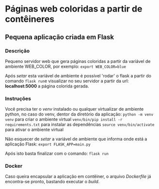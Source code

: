 # Páginas web coloridas a partir de contêineres

## Pequena aplicação criada em Flask

### Descrição
Pequeno servidor web que gera páginas coloridas a partir da variável de ambiente WEB_COLOR, por exemplo:
```export WEB_COLOR=blue```

Após _setar_ esta variável de ambiente é possível 'rodar' o flask a partir do comando ```flask run```e visualizar no seu servidor a partir da url: __localhost:5000__ a página colorida gerada.

### Instruções
Você precisa ter o _venv_ instalado ou qualquer virtualizar de ambiente python, no caso do venv, dentor da diretório da aplicação:
```python -m venv venv``` para criar o ambiente virtual
```venv/bin/pip install -r requirements.txt``` para instalar as dependências
```source venv/bin/activate``` para ativar o ambiente virtual

Não esquecer de _setar_ a variável de ambiente que informa onde está a aplicação Flask:
```export FLASK_APP=main.py```

Após isto basta finalizar com o comando: ```flask run```

### Docker
Caso queira encapsular a aplicação em contêiner, o arquivo _Dockerfile_ já encontra-se pronto, bastando executar o _build_.